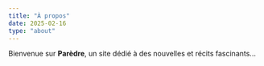 ```yaml
---
title: "À propos"
date: 2025-02-16
type: "about"
---
```

Bienvenue sur **Parèdre**, un site dédié à des nouvelles et récits fascinants...
